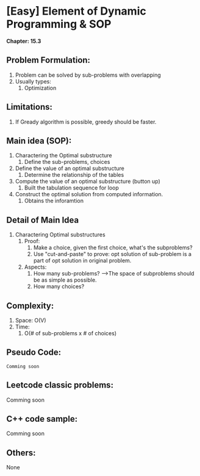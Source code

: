 # [Easy] Element of Dynamic Programming & SOP
**Chapter: 15.3**

## Problem Formulation:
1. Problem can be solved by sub-problems with overlapping
2. Usually types: 
	1. Optimization

## Limitations:
1.	If Gready algorithm is possible, greedy should be faster.

## Main idea (SOP):
1. Charactering the Optimal substructure 
    1. Define the sub-problems, choices
2. Define the value of an optimal substructure 
    1. Determine the relationship of the tables
3. Compute the value of an optimal substructure (button up)
	1. Built the tabulation sequence for loop
4. Construct the optimal solution from computed information.
	1. Obtains the inforamtion

## Detail of Main Idea
1. Charactering Optimal substructures
	1. Proof: 
		1. Make a choice, given the first choice, what's the subproblems?
		2. Use "cut-and-paste" to prove: opt solution of sub-problem is a part of opt solution in original problem.
	2. Aspects:
		1. How many sub-problems? -->The space of subproblems should be as simple as possible.
		2. How many choices?

## Complexity:
1. Space: O(V)
2. Time: 
    1.  O(# of sub-problems x # of choices)


## Pseudo Code:
```
Comming soon
```

## Leetcode classic problems:
Comming soon

## C++ code sample:
Comming soon

## Others:
None